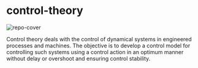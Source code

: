 # control-theory
![repo-cover](https://miro.medium.com/max/4800/1*LkstJouYmWew23eC5dIxXg.jpeg)

Control theory deals with the control of dynamical systems in engineered processes and machines. The objective is to develop a control model for controlling such systems using a control action in an optimum manner without delay or overshoot and ensuring control stability.
